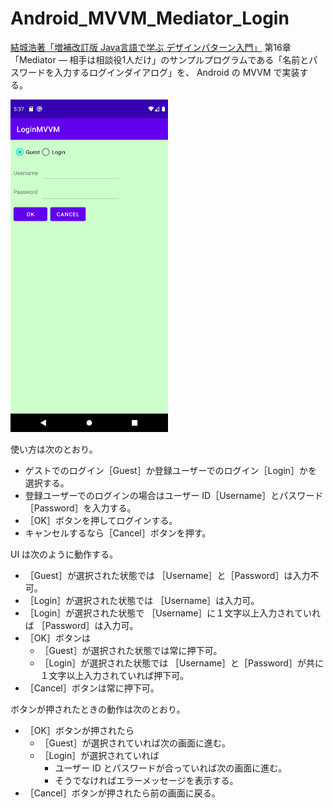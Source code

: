 # Android_MVVM_Mediator_Login

[結城浩著「増補改訂版 Java言語で学ぶ デザインパターン入門」](https://www.hyuki.com/dp/) 第16章「Mediator ― 相手は相談役1人だけ」のサンプルプログラムである「名前とパスワードを入力するログインダイアログ」を、
Android の MVVM で実装する。

<img src="README.resources/screenshot.png" width="50%">

使い方は次のとおり。

- ゲストでのログイン［Guest］か登録ユーザーでのログイン［Login］かを選択する。
- 登録ユーザーでのログインの場合はユーザー ID［Username］とパスワード［Password］を入力する。
- ［OK］ボタンを押してログインする。
- キャンセルするなら［Cancel］ボタンを押す。

UI は次のように動作する。

- ［Guest］が選択された状態では
  ［Username］と［Password］は入力不可。
- ［Login］が選択された状態では
  ［Username］は入力可。
- ［Login］が選択された状態で
  ［Username］に１文字以上入力されていれば
  ［Password］は入力可。
- ［OK］ボタンは
    - ［Guest］が選択された状態では常に押下可。
    - ［Login］が選択された状態では
      ［Username］と［Password］が共に１文字以上入力されていれば押下可。
- ［Cancel］ボタンは常に押下可。

ボタンが押されたときの動作は次のとおり。

- ［OK］ボタンが押されたら
    - ［Guest］が選択されていれば次の画面に進む。
    - ［Login］が選択されていれば
        - ユーザー ID とパスワードが合っていれば次の画面に進む。
        - そうでなければエラーメッセージを表示する。
- ［Cancel］ボタンが押されたら前の画面に戻る。
